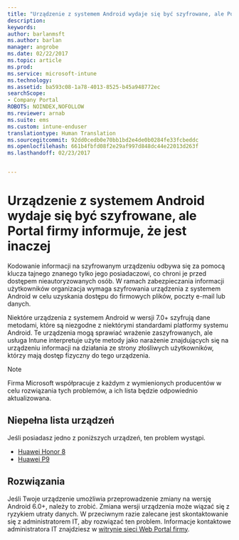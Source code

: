 ```yaml
---
title: "Urządzenie z systemem Android wydaje się być szyfrowane, ale Portal firmy informuje, że jest inaczej"
description: 
keywords: 
author: barlanmsft
ms.author: barlan
manager: angrobe
ms.date: 02/22/2017
ms.topic: article
ms.prod: 
ms.service: microsoft-intune
ms.technology: 
ms.assetid: ba593c08-1a78-4013-8525-b45a948772ec
searchScope:
- Company Portal
ROBOTS: NOINDEX,NOFOLLOW
ms.reviewer: arnab
ms.suite: ems
ms.custom: intune-enduser
translationtype: Human Translation
ms.sourcegitcommit: 92dd0cedb0e70bb1bd2e4de0b0284fe33fcbeddc
ms.openlocfilehash: 661b4fbfd08f2e29af997d848dc44e22013d263f
ms.lasthandoff: 02/23/2017


---
```



# <a name="your-android-device-seems-to-be-encrypted-but-company-portal-says-otherwise"></a>Urządzenie z systemem Android wydaje się być szyfrowane, ale Portal firmy informuje, że jest inaczej

Kodowanie informacji na szyfrowanym urządzeniu odbywa się za pomocą klucza tajnego znanego tylko jego posiadaczowi, co chroni je przed dostępem nieautoryzowanych osób. W ramach zabezpieczania informacji użytkowników organizacja wymaga szyfrowania urządzenia z systemem Android w celu uzyskania dostępu do firmowych plików, poczty e-mail lub danych.

Niektóre urządzenia z systemem Android w wersji 7.0+ szyfrują dane metodami, które są niezgodne z niektórymi standardami platformy systemu Android. Te urządzenia mogą sprawiać wrażenie zaszyfrowanych, ale usługa Intune interpretuje użyte metody jako narażenie znajdujących się na urządzeniu informacji na działania ze strony złośliwych użytkowników, którzy mają dostęp fizyczny do tego urządzenia.

> [!Note]
> Firma Microsoft współpracuje z każdym z wymienionych producentów w celu rozwiązania tych problemów, a ich lista będzie odpowiednio aktualizowana. 

## <a name="an-incomplete-list-of-devices"></a>Niepełna lista urządzeń

Jeśli posiadasz jedno z poniższych urządzeń, ten problem wystąpi.

- [Huawei Honor 8](http://consumer.huawei.com/en/support/mobile-phones/honor8_en-sup.htm)
- [Huawei P9](http://consumer.huawei.com/mobile-phones/p9/index.html)

## <a name="solutions"></a>Rozwiązania

Jeśli Twoje urządzenie umożliwia przeprowadzenie zmiany na wersję Android 6.0+, należy to zrobić. Zmiana wersji urządzenia może wiązać się z ryzykiem utraty danych. W przeciwnym razie zalecane jest skontaktowanie się z administratorem IT, aby rozwiązać ten problem. Informacje kontaktowe administratora IT znajdziesz w [witrynie sieci Web Portal firmy](http://portal.manage.microsoft.com).

